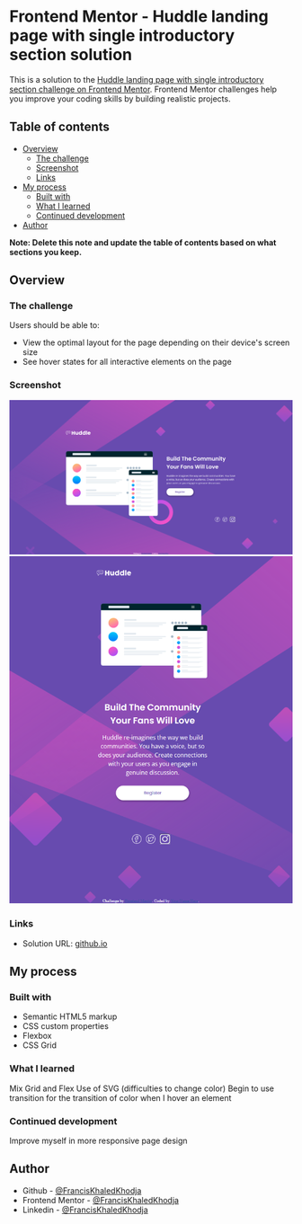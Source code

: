 # Frontend Mentor - Huddle landing page with single introductory section solution

This is a solution to the [Huddle landing page with single introductory section challenge on Frontend Mentor](https://www.frontendmentor.io/challenges/huddle-landing-page-with-a-single-introductory-section-B_2Wvxgi0). Frontend Mentor challenges help you improve your coding skills by building realistic projects. 

## Table of contents

- [Overview](#overview)
  - [The challenge](#the-challenge)
  - [Screenshot](#screenshot)
  - [Links](#links)
- [My process](#my-process)
  - [Built with](#built-with)
  - [What I learned](#what-i-learned)
  - [Continued development](#continued-development)
- [Author](#author)

**Note: Delete this note and update the table of contents based on what sections you keep.**

## Overview

### The challenge

Users should be able to:

- View the optimal layout for the page depending on their device's screen size
- See hover states for all interactive elements on the page

### Screenshot

![screenshot desktop](./screenshots/huddle-landing-page-with-single-introductory-section-desktop.png)
![screenshot mobile](./screenshots/huddle-landing-page-with-single-introductory-section-mobile.png)

### Links

- Solution URL: [github.io](https://franciskhaledkhodja.github.io)

## My process

### Built with

- Semantic HTML5 markup
- CSS custom properties
- Flexbox
- CSS Grid

### What I learned

Mix Grid and Flex
Use of SVG (difficulties to change color)
Begin to use transition for the transition of color when I hover an element

### Continued development

Improve myself in more responsive page design

## Author

- Github - [@FrancisKhaledKhodja](https://github.com/FrancisKhaledKhodja)
- Frontend Mentor - [@FrancisKhaledKhodja](https://www.frontendmentor.io/profile/yourusername)
- Linkedin - [@FrancisKhaledKhodja](https://linkedin.com/in/francis-khaled-khodja-249b69113)

